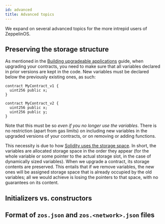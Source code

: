 ```yaml
---
id: advanced
title: Advanced topics
---
```


We expand on several advanced topics for the more intrepid users of ZeppelinOS. 

## Preserving the storage structure
As mentioned in the [Building upgradeable applications](building-upgradeable.md) guide, when upgrading your contracts, you need to make sure that all variables declared in prior versions are kept in the code. New variables must be declared below the previously existing ones, as such:

    contract MyContract_v1 {
      uint256 public x;
    }

    contract MyContract_v2 {
      uint256 public x;
      uint256 public y;
    }

Note that this must be so _even if you no longer use the variables_. There is no restriction (apart from gas limits) on including new variables in the upgraded versions of your contracts, or on removing or adding functions. 

This necessity is due to how [Solidity uses the storage space](https://solidity.readthedocs.io/en/v0.4.21/miscellaneous.html#layout-of-state-variables-in-storage). In short, the variables are allocated storage space in the order they appear (for the whole variable or some pointer to the actual storage slot, in the case of dynamically sized variables). When we upgrade a contract, its storage contents are preserved. This entails that if we remove variables, the new ones will be assigned storage space that is already occupied by the old variables; all we would achieve is losing the pointers to that space, with no guarantees on its content.

## Initializers vs. constructors

## Format of `zos.json` and `zos.<network>.json` files

